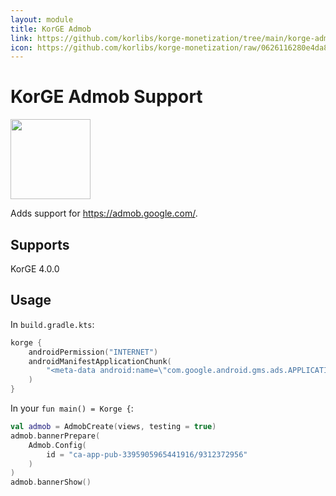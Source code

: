 ```yaml
---
layout: module
title: KorGE Admob
link: https://github.com/korlibs/korge-monetization/tree/main/korge-admob
icon: https://github.com/korlibs/korge-monetization/raw/0626116280e4da8f9e3f55211c6f1b100e711bb1/korge-admob/admob.svg
---
```


# KorGE Admob Support

<img src="https://github.com/korlibs/korge-monetization/raw/0626116280e4da8f9e3f55211c6f1b100e711bb1/korge-admob/admob.svg" width="128" height="128" />

Adds support for <https://admob.google.com/>.

## Supports

KorGE 4.0.0

## Usage

In `build.gradle.kts`:

```kotlin
korge {
    androidPermission("INTERNET")
    androidManifestApplicationChunk(
        "<meta-data android:name=\"com.google.android.gms.ads.APPLICATION_ID\" android:value=\"ca-app-pub-3395905965441916~3606887124\" />"
    )
}
```

In your `fun main() = Korge {`:

```kotlin
val admob = AdmobCreate(views, testing = true)
admob.bannerPrepare(
    Admob.Config(
        id = "ca-app-pub-3395905965441916/9312372956"
    )
)
admob.bannerShow()
```
